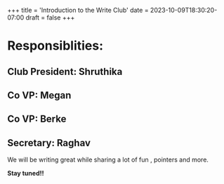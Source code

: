 +++
title = 'Introduction to the Write Club'
date = 2023-10-09T18:30:20-07:00
draft = false
+++

# Responsiblities:
## Club President: Shruthika
## Co VP: Megan
## Co VP: Berke
## Secretary: Raghav

We will be   writing great while sharing a lot of fun , pointers and more. 

**Stay tuned!!**

